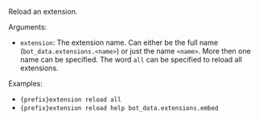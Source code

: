 Reload an extension.

Arguments:
* `extension`: The extension name. Can either be the full name (`bot_data.extensions.<name>`) or just the name `<name>`. More then one name can be specified. The word `all` can be specified to reload all extensions.

Examples:
* `{prefix}extension reload all`
* `{prefix}extension reload help bot_data.extensions.embed`
